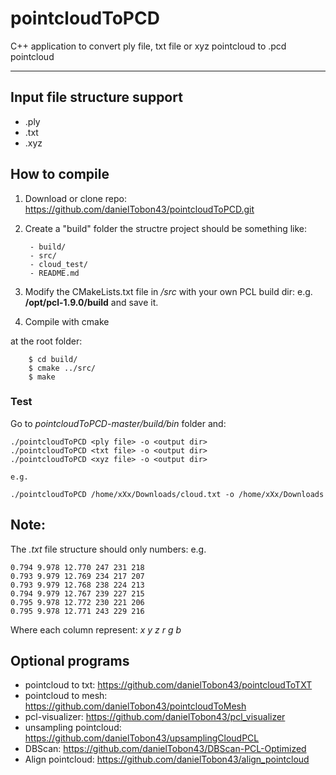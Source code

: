 # pointcloudToPCD
C++ application to convert ply file, txt file or xyz pointcloud to .pcd pointcloud

-------------------
## Input file structure support

* .ply
* .txt
* .xyz

## How to compile
1. Download or clone repo: https://github.com/danielTobon43/pointcloudToPCD.git 
2. Create a "build" folder
the structre project should be something like:

		- build/
		- src/
		- cloud_test/
		- README.md
	
3. Modify the CMakeLists.txt file in */src* with your own PCL build dir: e.g. **/opt/pcl-1.9.0/build** and save it.	
4. Compile with cmake <br/>

at the root folder:

		$ cd build/  
		$ cmake ../src/
  		$ make
       
        	 
### Test
Go to *pointcloudToPCD-master/build/bin* folder and:

    ./pointcloudToPCD <ply file> -o <output dir>
    ./pointcloudToPCD <txt file> -o <output dir>
    ./pointcloudToPCD <xyz file> -o <output dir>
    
    e.g.
    
    ./pointcloudToPCD /home/xXx/Downloads/cloud.txt -o /home/xXx/Downloads

    
    
 ## Note:
 The *.txt* file structure should only numbers: e.g.
 
	0.794 9.978 12.770 247 231 218
	0.793 9.979 12.769 234 217 207
	0.793 9.979 12.768 238 224 213
	0.794 9.979 12.767 239 227 215
	0.795 9.978 12.772 230 221 206
	0.795 9.978 12.771 243 229 216
	
Where each column represent: *x y z r g b*

## Optional programs
- pointcloud to txt: 		https://github.com/danielTobon43/pointcloudToTXT
- pointcloud to mesh: 		https://github.com/danielTobon43/pointcloudToMesh
- pcl-visualizer: 		https://github.com/danielTobon43/pcl_visualizer
- unsampling pointcloud:	https://github.com/danielTobon43/upsamplingCloudPCL
- DBScan: 			https://github.com/danielTobon43/DBScan-PCL-Optimized
- Align pointcloud: 		https://github.com/danielTobon43/align_pointcloud
 
 
 	

